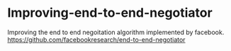 # Improving-end-to-end-negotiator
Improving the end to end negoitation algorithm implemented by facebook. https://github.com/facebookresearch/end-to-end-negotiator
